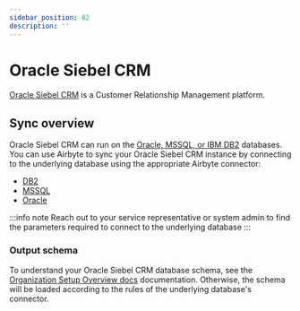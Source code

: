 ```yaml
---
sidebar_position: 82
description: ''
---
```


# Oracle Siebel CRM

[Oracle Siebel CRM](https://www.oracle.com/cx/siebel/) is a Customer Relationship Management platform.

## Sync overview

Oracle Siebel CRM can run on the [Oracle, MSSQL, or IBM DB2](https://docs.oracle.com/cd/E88140_01/books/DevDep/installing-and-configuring-siebel-crm.html#PrerequisiteSoftware) databases. You can use Airbyte to sync your Oracle Siebel CRM instance by connecting to the underlying database using the appropriate Airbyte connector:

* [DB2](db2.md)
* [MSSQL](mssql.md)
* [Oracle](oracle.md)

:::info note
Reach out to your service representative or system admin to find the parameters required to connect to the underlying database
:::

### Output schema

To understand your Oracle Siebel CRM database schema, see the [Organization Setup Overview docs](https://docs.oracle.com/cd/E88140_01/books/DevDep/basic-organization-setup-overview.html#basic-organization-setup-overview) documentation. Otherwise, the schema will be loaded according to the rules of the underlying database's connector.

